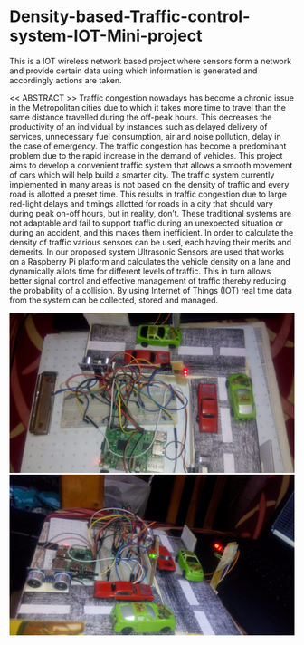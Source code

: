 # Density-based-Traffic-control-system-IOT-Mini-project
This is a IOT wireless network based project where sensors form a network and provide certain data using which information is generated and accordingly actions are taken.

<< ABSTRACT >>
Traffic congestion nowadays has become a chronic issue in the Metropolitan cities due to which it takes more time to travel than the same distance travelled during the off-peak hours. This decreases the productivity of an individual by instances such as delayed delivery of services, unnecessary fuel consumption, air and noise pollution, delay in the case of emergency. The traffic congestion has become a predominant problem due to the rapid increase in the demand of vehicles. This project aims to develop a convenient traffic system that allows a smooth movement of cars which will help build a smarter city. The traffic system currently implemented in many areas is not based on the density of traffic and every road is allotted a preset time. This results in traffic congestion due to large red-light delays and timings allotted for roads in a city that should vary during peak on-off hours, but in reality, don’t. These traditional systems are not adaptable and fail to support traffic during an unexpected situation or during an accident, and this makes them inefficient. In order to calculate the density of traffic various sensors can be used, each having their merits and demerits. In our proposed system Ultrasonic Sensors are used that works on a Raspberry Pi platform and calculates the vehicle density on a lane and dynamically allots time for different levels of traffic. This in turn allows better signal control and effective management of traffic thereby reducing the probability of a collision. By using Internet of Things (IOT) real time data from the system can be collected, stored and managed.

![Image 1](https://github.com/manthanraut/Density-based-Traffic-control-system-IOT-Mini-project/blob/master/Project%20images/WhatsApp%20Image%202020-04-07%20at%2011.51.39%20AM.jpeg?raw=true)
![Image 2](https://github.com/manthanraut/Density-based-Traffic-control-system-IOT-Mini-project/blob/master/Project%20images/WhatsApp%20Image%202020-04-07%20at%2011.51.37%20AM%20(1).jpeg?raw=true)
